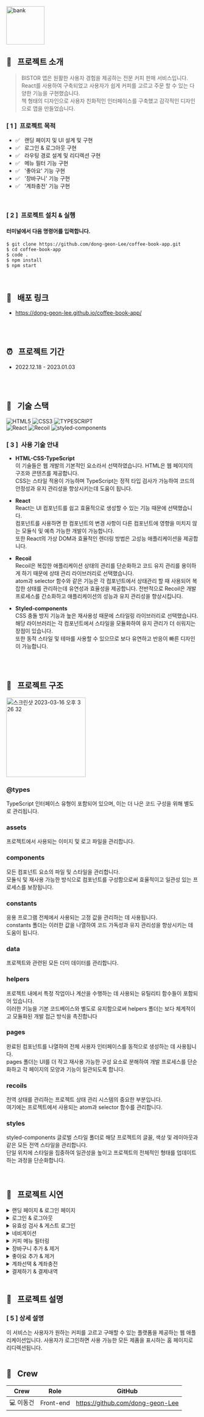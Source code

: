 <img width="100" height="100" alt="bank" src="https://user-images.githubusercontent.com/69576865/210367299-f930afa5-8a3a-4ab2-9bd5-77c8fb62fe62.png">

## :mag_right: &nbsp; 프로젝트 소개 
> BISTOR 앱은 원활한 사용자 경험을 제공하는 전문 커피 판매 서비스입니다.</br> 
> React를 사용하여 구축되었고 사용자가 쉽게 커피를 고르고 주문 할 수 있는 다양한 기능을 구현했습니다.</br> 
> 책 형태의 디자인으로 사용자 친화적인 인터페이스를 구축했고 감각적인 디자인으로 앱을 만들었습니다.  

### [ 1 ] &nbsp;프로젝트 목적

- :white_check_mark: &nbsp; 랜딩 페이지 및 UI 설계 및 구현
- :white_check_mark: &nbsp; 로그인 & 로그아웃 구현
- :white_check_mark: &nbsp; 라우팅 경로 설계 및 리디렉션 구현
- :white_check_mark: &nbsp; 메뉴 필터 기능 구현
- :white_check_mark: &nbsp; '좋아요' 기능 구현 
- :white_check_mark: &nbsp; '장바구니' 기능 구현 
- :white_check_mark: &nbsp; '계좌충전' 기능 구현

</br>

### [ 2 ] &nbsp;프로젝트 설치 & 실행

#### 터미널에서 다음 명령어를 입력합니다.

```
$ git clone https://github.com/dong-geon-Lee/coffee-book-app.git
$ cd coffee-book-app
$ code .
$ npm install
$ npm start
```

<br/>

## :link: &nbsp; 배포 링크 
- https://dong-geon-lee.github.io/coffee-book-app/
<br/>
<br/>

## :alarm_clock: &nbsp; 프로젝트 기간
 - 2022.12.18 - 2023.01.03
<br/>
<br/>

## :seedling: &nbsp; 기술 스택  
![HTML5](https://img.shields.io/badge/HTML5-E34F26?style=for-the-badge&logo=HTML5&logoColor=fff)
![CSS3](https://img.shields.io/badge/CSS3-1572B6?style=for-the-badge&logo=CSS3&logoColor=fff)
![TYPESCRIPT](https://img.shields.io/badge/TypeScript-212121?style=for-the-badge&logo=TypeScript&logoColor=0A9EDC)  
![React](https://img.shields.io/badge/React-444444?style=for-the-badge&logo=React)
![Recoil](https://img.shields.io/badge/Recoil-00A4DC?style=for-the-badge&logo=Relay&logoColor=fff)
![styled-components](https://img.shields.io/badge/styled--Components-DB7093?style=for-the-badge&logo=styled-components&logoColor=fff)

### [ 3 ] &nbsp;사용 기술 안내

- <strong>HTML-CSS-TypeScript</strong> </br>
  이 기술들은 웹 개발의 기본적인 요소라서 선택하였습니다. HTML은 웹 페이지의 구조와 콘텐츠를 제공합니다. </br>
  CSS는 스타일 적용이 가능하며 TypeScript는 정적 타입 검사가 가능하여 코드의 안정성과 유지 관리성을 향상시키는데 도움이 됩니다. 

- <strong>React</strong> </br>
  React는 UI 컴포넌트를 쉽고 효율적으로 생성할 수 있는 기능 때문에 선택했습니다. </br>
  컴포넌트를 사용하면 한 컴포넌트의 변경 사항이 다른 컴포넌트에 영향을 미치지 않는 모듈식 및 예측 가능한 개발이 가능합니다.  
  또한 React의 가상 DOM과 효율적인 렌더링 방법은 고성능 애플리케이션을 제공합니다.

- <strong>Recoil</strong> </br>
  Recoil은 복잡한 애플리케이션 상태의 관리를 단순화하고 코드 유지 관리를 용이하게 하기 때문에 상태 관리 라이브러리로 선택했습니다. </br>
  atom과 selector 함수와 같은 기능은 각 컴포넌트에서 상태관리 할 때 사용되어 복잡한 상태를 관리하는데 유연성과 효율성을 제공합니다. 
  전반적으로 Recoil은 개발 프로세스를 간소화하고 애플리케이션의 성능과 유지 관리성을 향상시킵니다.
  
- <strong>Styled-components</strong> </br>
  CSS 충돌 방지 기능과 높은 재사용성 때문에 스타일링 라이브러리로 선택했습니다. </br>
  해당 라이브러리는 각 컴포넌트에서 스타일을 모듈화하여 유지 관리가 더 쉬워지는 장점이 있습니다.  
  또한 동적 스타일 및 테마를 사용할 수 있으므로 보다 유연하고 반응이 빠른 디자인이 가능합니다.
<br/>
<br/>

## :notebook_with_decorative_cover: &nbsp; 프로젝트 구조

<img width="208" alt="스크린샷 2023-03-16 오후 3 26 32" src="https://user-images.githubusercontent.com/69576865/227779747-3716179d-2ae1-42f6-bb50-10fa2198b09c.png">

<h3>@types</h3> TypeScript 인터페이스 유형이 포함되어 있으며, 이는 더 나은 코드 구성을 위해 별도로 관리됩니다. </br>    

<h3>assets</h3> 프로젝트에서 사용되는 이미지 및 로고 파일을 관리합니다. </br>    

<h3>components</h3> 모든 컴포넌트 요소의 파일 및 스타일을 관리합니다. </br>    
모듈식 및 재사용 가능한 방식으로 컴포넌트를 구성함으로써 효율적이고 일관성 있는 프로세스를 보장됩니다.

<h3>constants</h3> 응용 프로그램 전체에서 사용되는 고정 값을 관리하는 데 사용됩니다. </br> 
constants 폴더는 이러한 값을 나열하여 코드 가독성과 유지 관리성을 향상시키는 데 도움이 됩니다. </br>

<h3>data</h3> 프로젝트와 관련된 모든 더미 데이터를 관리합니다.

<h3>helpers</h3> 프로젝트 내에서 특정 작업이나 계산을 수행하는 데 사용되는 유틸리티 함수들이 포함되어 있습니다. </br> 
이러한 기능을 기본 코드베이스와 별도로 유지함으로써 helpers 폴더는 보다 체계적이고 모듈화된 개발 접근 방식을 촉진합니다

<h3>pages</h3> 완료된 컴포넌트를 나열하여 전체 사용자 인터페이스를 동적으로 생성하는 데 사용됩니다. </br> 
pages 폴더는 UI를 더 작고 재사용 가능한 구성 요소로 분해하여 개발 프로세스를 단순화하고 각 페이지의 모양과 기능이 일관되도록 합니다. </br>

<h3>recoils</h3> 전역 상태를 관리하는 프로젝트 상태 관리 시스템의 중요한 부분입니다. </br>
여기에는 프로젝트에서 사용되는 atom과 selector 함수를 관리합니다. 

<h3>styles</h3> styled-components 글로벌 스타일 폴더로 해당 프로젝트의 글꼴, 색상 및 레이아웃과 같은 모든 전역 스타일을 관리합니다. </br>    
단일 위치에 스타일을 집중하여 일관성을 높이고 프로젝트의 전체적인 형태를 업데이트하는 과정을 단순화합니다. </br>
</br>
</br>

## :eyes: &nbsp; 프로젝트 시연
<details>
<summary>랜딩 페이지 & 로그인 페이지</summary>  
<div markdown="1">
</div>
<img width="600" alt=""
 src="https://user-images.githubusercontent.com/69576865/210474883-9b735544-85bf-4190-abad-51919e84e8f7.gif">
</details>

<details>
<summary>로그인 & 로그아웃</summary>  
<div markdown="1">
</div>
<img width="600" alt=""
 src="https://user-images.githubusercontent.com/69576865/210475491-6168a7be-0b52-426c-b5c8-2b0c9eed2aee.gif">
</details>

<details>
<summary>유효성 검사 & 게스트 로그인</summary>  
<div markdown="1">
</div>
<img width="600" alt=""
 src="https://user-images.githubusercontent.com/69576865/210476028-1a503393-0995-4926-b4ed-7990d0c1bc85.gif">
</details>

<details>
<summary>네비게이션</summary>  
<div markdown="1">
</div>
<img width="600" alt=""
 src="https://user-images.githubusercontent.com/69576865/210476579-b71da3ba-9672-4e36-bf4c-c8b188a58d4e.gif">
</details>

<details>
<summary>커피 메뉴 필터링</summary>  
<div markdown="1">
</div>
<img width="600" alt=""
 src="https://user-images.githubusercontent.com/69576865/210476905-0ada2d37-9d52-494a-a395-c747d64f976f.gif">
</details>

<details>
<summary>장바구니 추가 & 제거</summary>  
<div markdown="1">
</div>
<img width="600" alt=""
 src="https://user-images.githubusercontent.com/69576865/210477930-4806f877-7a8d-4255-8ec5-a69c6d56226b.gif">
</details>

<details>
<summary>좋아요 추가 & 제거</summary>  
<div markdown="1">
</div>
<img width="600" alt=""
 src="https://user-images.githubusercontent.com/69576865/210478290-702bf118-b811-4150-b3dd-7de26acd9be4.gif">
</details>

<details>
<summary>계좌선택 & 계좌충전</summary>  
<div markdown="1">
</div>
<img width="600" alt=""
 src="https://user-images.githubusercontent.com/69576865/210479541-2abc4fdf-0a56-4740-a286-f56cb903b6f7.gif">
</details> 

<details>
<summary>결제하기 & 결제내역</summary>  
<div markdown="1">
</div>
<img width="600" alt=""
 src="https://user-images.githubusercontent.com/69576865/210479874-093b094a-6929-4c53-b0e3-2c9222212162.gif">
</details> 
</br>

## :herb: &nbsp; 프로젝트 설명
<h3>[ 5 ] 상세 설명</h3>
이 서비스는 사용자가 원하는 커피를 고르고 구매할 수 있는 플랫폼을 제공하는 웹 애플리케이션입니다. 
사용자가 로그인하면 사용 가능한 모든 제품을 표시하는 홈 페이지로 리디렉션됩니다.


</br>
</br>

## :bust_in_silhouette: &nbsp; Crew
Crew | Role | GitHub
----- | ----- | -----
💻 이동건 | Front-end | https://github.com/dong-geon-Lee
<br/>
